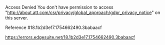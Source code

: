 Access Denied
You don't have permission to access "http://about.att.com/csr/privacy/global_approach/gdpr_privacy_notice" on this server.

Reference #18.1b2d3e17.1754662490.3babaacf

https://errors.edgesuite.net/18.1b2d3e17.1754662490.3babaacf